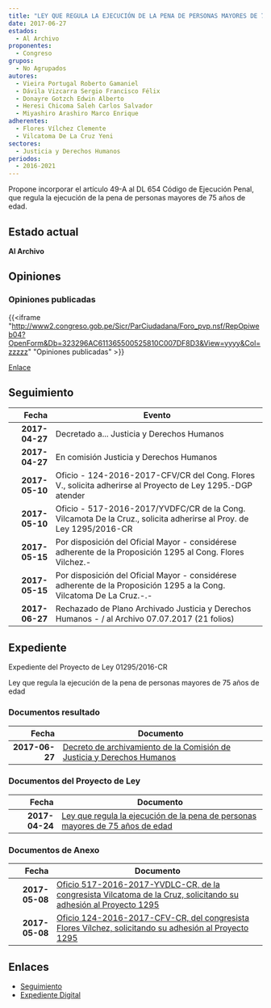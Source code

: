 ```yaml
---
title: "LEY QUE REGULA LA EJECUCIÓN DE LA PENA DE PERSONAS MAYORES DE 75 AÑOS DE EDAD"
date: 2017-06-27
estados: 
  - Al Archivo
proponentes: 
  - Congreso
grupos: 
  - No Agrupados
autores: 
  - Vieira Portugal Roberto Gamaniel
  - Dávila Vizcarra Sergio Francisco Félix
  - Donayre Gotzch Edwin Alberto
  - Heresi Chicoma Saleh Carlos Salvador
  - Miyashiro Arashiro Marco Enrique
adherentes: 
  - Flores Vílchez Clemente
  - Vilcatoma De La Cruz Yeni
sectores: 
  - Justicia y Derechos Humanos
periodos: 
  - 2016-2021
---
```


Propone incorporar el artículo 49-A al DL 654 Código de Ejecución Penal, que regula la ejecución de la pena de personas mayores de 75 años de edad.


## Estado actual

**Al Archivo**

## Opiniones

### Opiniones publicadas

{{<iframe "http://www2.congreso.gob.pe/Sicr/ParCiudadana/Foro_pvp.nsf/RepOpiweb04?OpenForm&Db=323296AC611365500525810C007DF8D3&View=yyyy&Col=zzzzz" "Opiniones publicadas" >}}

[Enlace](http://www2.congreso.gob.pe/Sicr/ParCiudadana/Foro_pvp.nsf/RepOpiweb04?OpenForm&Db=323296AC611365500525810C007DF8D3&View=yyyy&Col=zzzzz)

## Seguimiento

| Fecha | Evento |
|------:|--------|
| **2017-04-27** | Decretado a... Justicia y Derechos Humanos|
| **2017-04-27** | En comisión Justicia y Derechos Humanos|
| **2017-05-10** | Oficio - 124-2016-2017-CFV/CR del Cong. Flores V., solicita adherirse al Proyecto de Ley 1295.-DGP atender|
| **2017-05-10** | Oficio - 517-2016-2017/YVDFC/CR de la Cong. Vilcamota De la Cruz., solicita adherirse al Proy. de Ley 1295/2016-CR|
| **2017-05-15** | Por disposición del Oficial Mayor - considérese adherente de la Proposición 1295 al Cong. Flores Vilchez.-|
| **2017-05-15** | Por disposición del Oficial Mayor - considérese adherente de la Proposición 1295 a la Cong. Vilcatoma De La Cruz.-.-|
| **2017-06-27** | Rechazado de Plano Archivado Justicia y Derechos Humanos - / al Archivo 07.07.2017 (21 folios)|


## Expediente

Expediente del Proyecto de Ley 01295/2016-CR

Ley que regula la ejecución de la pena de personas mayores de 75 años de edad


### Documentos resultado

| Fecha | Documento |
|------:|--------|
| **2017-06-27** | [Decreto de archivamiento de la Comisión de Justicia y Derechos Humanos](http://www.leyes.congreso.gob.pe/Documentos/2016_2021/Decretos/Archivamiento/DA0129520170627.pdf) |

### Documentos del Proyecto de Ley

| Fecha | Documento |
|------:|--------|
| **2017-04-24** | [Ley que regula la ejecución de la pena de personas mayores de 75 años de edad](http://www.leyes.congreso.gob.pe/Documentos/2016_2021/Proyectos_de_Ley_y_de_Resoluciones_Legislativas/PL0129520170424..pdf) |

### Documentos de Anexo

| Fecha | Documento |
|------:|--------|
| **2017-05-08** | [Oficio 517-2016-2017-YVDLC-CR, de la congresista Vilcatoma de la Cruz, solicitando su adhesión al Proyecto 1295](http://www.leyes.congreso.gob.pe/Documentos/2016_2021/Adhesiones/Proyectos_de_Ley/OFICIO-517-2016-2017-YVDLC-CR.pdf) |
| **2017-05-08** | [Oficio 124-2016-2017-CFV-CR, del congresista Flores Vílchez, solicitando su adhesión al Proyecto 1295](http://www.leyes.congreso.gob.pe/Documentos/2016_2021/Adhesiones/Proyectos_de_Ley/OFICIO-124-2016-2017-CFV-CR.pdf) |

## Enlaces 

- [Seguimiento](http://www2.congreso.gob.pe/Sicr/TraDocEstProc/CLProLey2016.nsf/f7fff46988ca05b1052578e100829cc7/5889a31e265b3ebd0525810c007a6182?OpenDocument)
- [Expediente Digital](http://www2.congreso.gob.pehttp://www2.congreso.gob.pe/Sicr/TraDocEstProc/CLProLey2016.nsf/f7fff46988ca05b1052578e100829cc7/5889a31e265b3ebd0525810c007a6182?OpenDocument&Click=05257FB7005EB655.eb71d0cf91d8294e05256cdf006b5706/$Body/0.1C6C)
